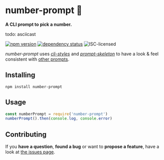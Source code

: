 # number-prompt 💯

**A CLI prompt to pick a number.**

todo: asciicast

[![npm version](https://img.shields.io/npm/v/number-prompt.svg)](https://www.npmjs.com/package/number-prompt)
[![dependency status](https://img.shields.io/david/derhuerst/number-prompt.svg)](https://david-dm.org/derhuerst/number-prompt)
![ISC-licensed](https://img.shields.io/github/license/derhuerst/number-prompt.svg)

*number-prompt* uses [*cli-styles*](https://github.com/derhuerst/cli-styles) and [*prompt-skeleton*](https://github.com/derhuerst/prompt-skeleton) to have a look & feel consistent with [other prompts](https://github.com/derhuerst/prompt-skeleton#prompts-using-prompt-skeleton).


## Installing

```shell
npm install number-prompt
```


## Usage

```javascript
const numberPrompt = require('number-prompt')
numberPrompt().then(console.log, console.error)
```


## Contributing

If you **have a question**, **found a bug** or want to **propose a feature**, have a look at [the issues page](https://github.com/derhuerst/number-prompt/issues).
